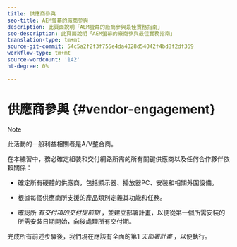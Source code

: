 ```yaml
---
title: 供應商參與
seo-title: AEM螢幕的廠商參與
description: 此頁面說明「AEM螢幕的廠商參與最佳實務指南」
seo-description: 此頁面說明「AEM螢幕的廠商參與最佳實務指南」
translation-type: tm+mt
source-git-commit: 54c5a2f2f3f755e4da4028d54042f4bd8f2df369
workflow-type: tm+mt
source-wordcount: '142'
ht-degree: 0%

---
```



# 供應商參與 {#vendor-engagement}

>[!NOTE]
>此活動的一般利益相關者是A/V整合商。

在本練習中，務必確定組裝和交付網路所需的所有關鍵供應商以及任何合作夥伴依賴關係：

* 確定所有硬體的供應商，包括顯示器、播放器PC、安裝和相關外圍設備。

* 根據每個供應商所支援的產品類別定義其功能和任務。

* 確認所 *有交付項的交付提前期* ，並建立部署計畫，以便從第一個所需安裝的所需安裝日期開始，向後處理所有交付期。

完成所有前述步驟後，我們現在應該有全面的第1 *天部署計畫* ，以便執行。

